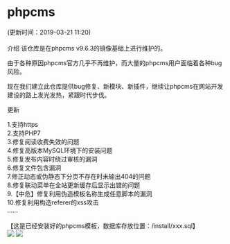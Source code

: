 # phpcms  
(更新时间：2019-03-21 11:20)<br><br>
介绍
该仓库是在phpcms v9.6.3的镜像基础上进行维护的。

由于各种原因phpcms官方几乎不再维护，而大量的phpcms用户面临着各种bug风险。

现在我们建立此仓库提供bug修复、新模块、新插件，继续让phpcms在网站开发建设的路上发光发热，紧跟时代步伐。



更新

1.支持https<br>
2.支持PHP7<br>
3.修复阅读收费失效的问题<br>
4.修复高版本MySQL环境下的安装问题<br>
5.修复发布内容时绕过审核的漏洞<br>
6.修复文件包含漏洞<br>
7.修正动态或伪静态下分页不存在时未输出404的问题<br>
8.修复联动菜单在全站更新缓存后显示出错的问题<br>
9.【中危】修复利用伪造模板名称生成任意脚本的漏洞<br>
10.修复利用构造referer的xss攻击<br>
......<br><br>
【这是已经安装好的phpcms模板，数据库存放位置：/install/xxx.sql】<br>
![](https://github.com/qq1415551519/phpcms/blob/master/statics/login/images/demo1001.png) 
![](https://github.com/qq1415551519/phpcms/blob/master/statics/login/images/login.png) 